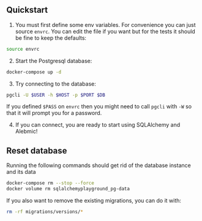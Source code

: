 ## Quickstart

1. You must first define some env variables. For convenience you can just source `envrc`.
   You can edit the file if you want but for the tests it should be fine to keep the defaults:

``` bash
source envrc
```

2. Start the Postgresql database:

``` bash
docker-compose up -d
```

3. Try connecting to the database:

``` bash
pgcli -U $USER -h $HOST -p $PORT $DB
```

If you defined `$PASS` on `envrc` then you might need to call `pgcli` with `-W` so that it will
prompt you for a password.

4. If you can connect, you are ready to start using SQLAlchemy and Alebmic!

## Reset database

Running the following commands should get rid of the database instance and its data

``` bash
docker-compose rm --stop --force
docker volume rm sqlalchemyplayground_pg-data
```

If you also want to remove the existing migrations, you can do it with:

``` bash
rm -rf migrations/versions/*
```
